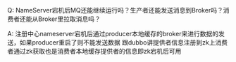Q: NameServer宕机后MQ还能继续运行吗？生产者还能发送消息到Broker吗？消费者还能从Broker里拉取消息吗？

A: 注册中心nameserver宕机后通过producer本地缓存的broker来进行数据的发送，如果producer重启了则不能发送数据 跟dubbo讲提供者信息注册到zk上消费者通过zk获取也是消费者本地缓存提供者的信息即zk宕机后可用
